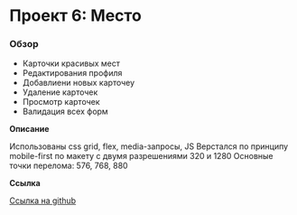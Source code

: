 # Проект 6: Место

### Обзор

* Карточки красивых мест
* Редактирования профиля
* Добавлиени новых карточеу
* Удаление карточек
* Просмотр карточек
* Валидация всех форм

**Описание**

Использованы css grid, flex, media-запросы, JS
Верстался по принципу mobile-first по макету с двумя разрешениями 320 и 1280
Основные точки перелома: 576, 768, 880

**Ссылка**

[Ссылка на github](https://vadim-mg.github.io/mesto/ "MESTO!")

